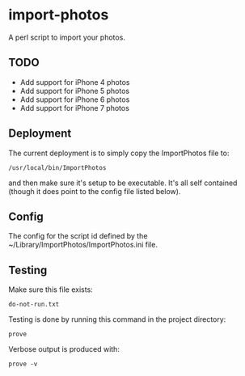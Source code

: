 # import-photos

A perl script to import your photos. 

## TODO

- Add support for iPhone 4 photos
- Add support for iPhone 5 photos
- Add support for iPhone 6 photos
- Add support for iPhone 7 photos


## Deployment

The current deployment is to simply copy the ImportPhotos file to:

    /usr/local/bin/ImportPhotos

and then make sure it's setup to be executable. It's all self contained (though it does point to the config file listed below).



## Config

The config for the script id defined by the ~/Library/ImportPhotos/ImportPhotos.ini file. 


## Testing

Make sure this file exists:

    do-not-run.txt


Testing is done by running this command in the project directory:

    prove

Verbose output is produced with:
  
    prove -v


